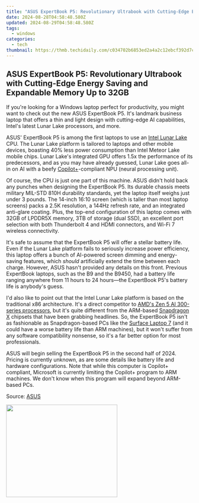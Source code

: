```yaml
---
title: "ASUS ExpertBook P5: Revolutionary Ultrabook with Cutting-Edge Energy Saving and Expandable Memory Up to 32GB"
date: 2024-08-28T04:58:48.580Z
updated: 2024-08-29T04:58:48.580Z
tags:
  - windows
categories:
  - tech
thumbnail: https://thmb.techidaily.com/c034702b6853ed2a4a2c12ebcf392d7c9cb1e9d881720223713ec11ba7474c3a.jpg
---
```


## ASUS ExpertBook P5: Revolutionary Ultrabook with Cutting-Edge Energy Saving and Expandable Memory Up to 32GB

If you're looking for a Windows laptop perfect for productivity, you might want to check out the new ASUS ExpertBook P5\. It's landmark business laptop that offers a thin and light design with cutting-edge AI capabilities, Intel's latest Lunar Lake processors, and more.

 ASUS' ExpertBook P5 is among the first laptops to use an [Intel Lunar Lake](https://android-unlock.techidaily.com/in-2024-best-ways-on-how-to-unlockbypassswiperemove-vivo-y78-5g-fingerprint-lock-by-drfone-android/) CPU. The Lunar Lake platform is tailored to laptops and other mobile devices, boasting 40% less power consumption than Intel Meteor Lake mobile chips. Lunar Lake's integrated GPU offers 1.5x the performance of its predecessors, and as you may have already guessed, Lunar Lake goes all-in on AI with a beefy [Copilot+](https://change-location.techidaily.com/how-to-stop-my-spouse-from-spying-on-my-motorola-moto-g24-drfone-by-drfone-virtual-android/)\-compliant NPU (neural processing unit).

 Of course, the CPU is just one part of this machine. ASUS didn't hold back any punches when designing the ExpertBook P5\. Its durable chassis meets military MIL-STD 810H durability standards, yet the laptop itself weighs just under 3 pounds. The 14-inch 16:10 screen (which is taller than most laptop screens) packs a 2.5K resolution, a 144Hz refresh rate, and an integrated anti-glare coating. Plus, the top-end configuration of this laptop comes with 32GB of LPDDR5X memory, 3TB of storage (dual SSD), an excellent port selection with both Thunderbolt 4 and HDMI connectors, and Wi-Fi 7 wireless connectivity.

 It's safe to assume that the ExpertBook P5 will offer a stellar battery life. Even if the Lunar Lake platform fails to seriously increase power efficiency, this laptop offers a bunch of AI-powered screen dimming and energy-saving features, which _should_ artificially extend the time between each charge. However, ASUS hasn't provided any details on this front. Previous ExpertBook laptops, such as the B9 and the B9450, had a battery life ranging anywhere from 11 hours to 24 hours—the ExpertBook P5's battery life is anybody's guess.

 I'd also like to point out that the Intel Lunar Lake platform is based on the traditional x86 architecture. It's a direct competitor to [AMD's Zen 5 AI 300-series processors](https://techidaily.com/the-way-to-recover-deleted-pictures-on-infinix-smart-8-without-backup-by-fonelab-android-recover-pictures/), but it's quite different from the ARM-based [Snapdragon X](https://extra-skills.techidaily.com/updated-mobile-mastery-upgrade-photos-elevated-at-no-price/) chipsets that have been grabbing headlines. So, the ExpertBook P5 isn't as fashionable as Snapdragon-based PCs like the [Surface Laptop 7](https://android-unlock.techidaily.com/how-to-change-samsung-lock-screen-clock-in-seconds-by-drfone-android/) (and it could have a worse battery life than ARM machines), but it won't suffer from any software compatibility nonsense, so it's a far better option for most professionals.

 ASUS will begin selling the ExpertBook P5 in the second half of 2024\. Pricing is currently unknown, as are some details like battery life and hardware configurations. Note that while this computer is Copilot+ compliant, Microsoft is currently limiting the Copilot+ program to ARM machines. We don't know when this program will expand beyond ARM-based PCs.

 Source: [ASUS](https://press.asus.com/news/press-releases/asus-ai-powered-expertbook-p5-computex-2024/)

<ins class="adsbygoogle"
     style="display:block"
     data-ad-format="autorelaxed"
     data-ad-client="ca-pub-7571918770474297"
     data-ad-slot="1223367746"></ins>



<ins class="adsbygoogle"
     style="display:block"
     data-ad-client="ca-pub-7571918770474297"
     data-ad-slot="8358498916"
     data-ad-format="auto"
     data-full-width-responsive="true"></ins>



<!-- affiliate ads begin -->
<a href="https://modlily.sjv.io/c/5597632/1997817/17059" target="_top" id="1997817"><img src="//a.impactradius-go.com/display-ad/17059-1997817" border="0" alt="" width="300" height="250"/></a><img height="0" width="0" src="https://imp.pxf.io/i/5597632/1997817/17059" style="position:absolute;visibility:hidden;" border="0" />
<!-- affiliate ads end -->